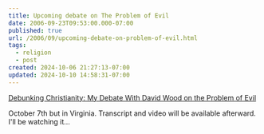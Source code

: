 ```yaml
---
title: Upcoming debate on The Problem of Evil
date: 2006-09-23T09:53:00.000-07:00
published: true
url: /2006/09/upcoming-debate-on-problem-of-evil.html
tags:
  - religion
  - post
created: 2024-10-06 21:27:13-07:00
updated: 2024-10-10 14:58:31-07:00
---
```


[Debunking Christianity: My Debate With David Wood on the Problem of Evil](https://debunkingchristianity.blogspot.com/2006/09/my-debate-with-david-wood-on-problem.html "Debunking Christianity: My Debate With David Wood on the Problem of Evil")  
  
October 7th but in Virginia. Transcript and video will be available afterward. I'll be watching it...